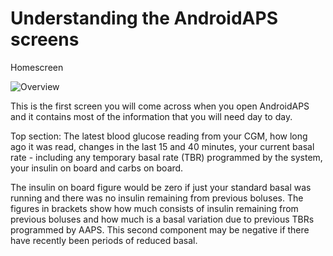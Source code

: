 # Understanding the AndroidAPS screens

Homescreen

![Overview](https://github.com/roppenheimer/AndroidAPSdocs/blob/master/docs/images/Screenshot_20180625-211627.png)

This is the first screen you will come across when you open AndroidAPS and it contains most of the information that you will need day to day.

Top section: The latest blood glucose reading from your CGM, how long ago it was read, changes in the last 15 and 40 minutes, your current basal rate - including any temporary basal rate (TBR) programmed by the system, your insulin on board and carbs on board.

The insulin on board figure would be zero if just your standard basal was running and there was no insulin remaining from previous boluses. The figures in brackets show how much consists of insulin remaining from previous boluses and how much is a basal variation due to previous TBRs programmed by AAPS. This second component may be negative if there have recently been periods of reduced basal.







